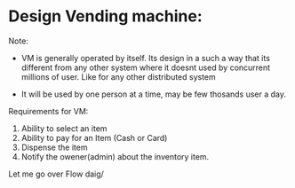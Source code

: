 # Design Vending machine:

Note:
* VM is generally operated by itself. Its design in a such a way that its different from any other system where it doesnt used by concurrent millions of user. Like for any other distributed system

* It will be used by one person at a time, may be few thosands user a day.


Requirements for VM:
1. Ability to select an item
2. Ability to pay for an Item (Cash or Card)
3. Dispense the item
4. Notify the owener(admin) about the inventory item.


 Let me go over Flow daig/ 
